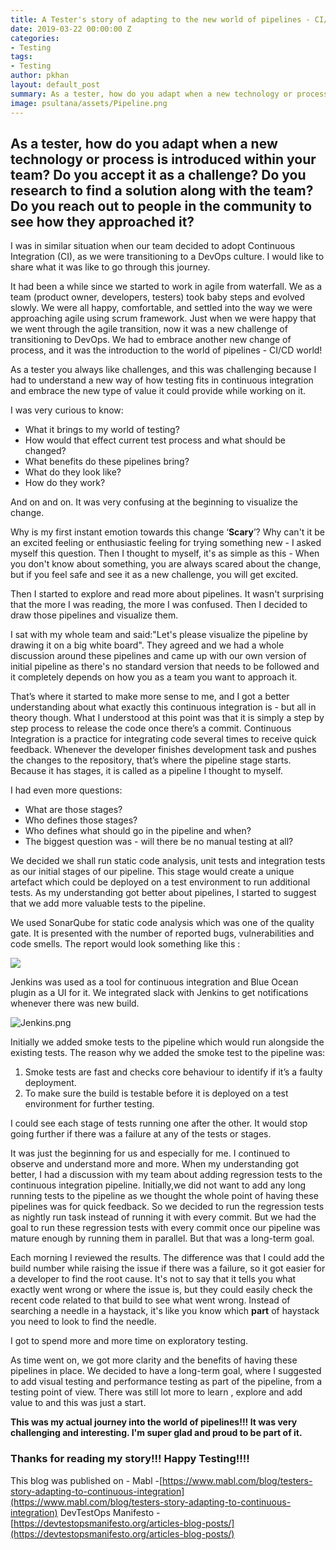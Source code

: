 ```yaml
---
title: A Tester's story of adapting to the new world of pipelines - CI/CD
date: 2019-03-22 00:00:00 Z
categories:
- Testing
tags:
- Testing
author: pkhan
layout: default_post
summary: As a tester, how do you adapt when a new technology or process is introduced within your team? Do you accept it as a challenge? Do you research to find a solution along with the team? Do you reach out to people in the community to see how they approached it? Here's my story of how my journey while adapting to the new world of ci/cd pipeline.
image: psultana/assets/Pipeline.png
---
```


## As a tester, how do you adapt when a new technology or process is introduced within your team? Do you accept it as a challenge? Do you research to find a solution along with the team? Do you reach out to people in the community to see how they approached it?

I was in similar situation when our team decided to adopt Continuous Integration (CI), as we were transitioning to a DevOps culture. I would like to share what it was like to go through this journey.
 

It had been a while since we started to work in agile from waterfall. We as a team (product owner, developers, testers) took baby steps and evolved slowly. We were all happy, comfortable, and settled into the way we were approaching agile using scrum framework. Just when we were happy that we went through the agile transition, now it was a new challenge of transitioning to DevOps. We had to embrace another new change of process, and it was the introduction to the world of pipelines - CI/CD world!
 

As a tester you always like challenges, and this was challenging because I had to understand a new way of how testing fits in continuous integration and embrace the new type of value it could provide while working on it.

I was very curious to know: 

- What it brings to my world of testing?
- How would that effect current test process and what should be changed?
- What benefits do these pipelines bring? 
- What do they look like?
- How do they work?

And on and on. It was very confusing at the beginning to visualize the change.

Why is my first instant emotion towards this change ‘**Scary**’? Why can't it be an excited feeling or enthusiastic feeling for trying something new - I asked myself this question. Then I thought to myself, it's as simple as this - When you don't know about something, you are always scared about the change, but if you feel safe and see it as a new challenge, you will get excited.


Then I started to explore and read more about pipelines. It wasn't surprising that the more I was reading, the more I was confused. Then I decided to draw those pipelines and visualize them.


I sat with my whole team and said:"Let's please visualize the pipeline by drawing it on a big white board". They agreed and we had a whole discussion around these pipelines and came up with our own version of initial pipeline as there's no standard version that needs to be followed and it completely depends on how you as a team you want to approach it. 


That’s where it started to make more sense to me, and I got a better understanding about what exactly this continuous integration is - but all in theory though. What I understood at this point was that it is simply a step by step process to release the code once there’s a commit. Continuous Integration is a practice for integrating code several times to receive quick feedback. Whenever the developer finishes development task and pushes the changes to the repository, that’s where the pipeline stage starts. Because it has stages, it is called as a pipeline I thought to myself.  


I had even more questions:

- What are those stages?
- Who defines those stages?
- Who defines what should go in the pipeline and when?
- The biggest question was - will there be no manual testing at all?

We decided we shall run static code analysis, unit tests and integration tests as our initial stages of our pipeline. This stage would create a unique artefact which could be deployed on a test environment to run additional tests. As my understanding got better about pipelines, I started to suggest that we add more valuable tests to the pipeline.

We used SonarQube for static code analysis which was one of the quality gate. It is presented with the number of reported bugs, vulnerabilities and code smells. The report would look something like this :

![]({{site.baseurl}}/pkhan/assets/Sonar_Qube_Report.png)

Jenkins was used as a tool for continuous integration and Blue Ocean plugin as a UI for it. We integrated slack with Jenkins to get notifications whenever there was new build. 

![Jenkins.png]({{site.baseurl}}/pkhan/assets/Jenkins.png)

Initially we added smoke tests to the pipeline which would run alongside the existing tests. 
The reason why we added the smoke test to the pipeline was:
1)	Smoke tests are fast and checks core behaviour to identify if it’s a faulty deployment.  
2)	To make sure the build is testable before it is deployed on a test environment for further testing.

I could see each stage of tests running one after the other. It would stop going further if there was a failure at any of the tests or stages.

It was just the beginning for us and especially for me. I continued to observe and understand more and more. When my understanding got better, I had a discussion with my team about adding regression tests to the continuous integration pipeline. Initially,we did not want to add any long running tests to the pipeline as we thought the whole point of having these pipelines was for quick feedback. So we decided to run the regression tests as nightly run task instead of running it with every commit. But we had the goal to run these regression tests with every commit once our pipeline was mature enough by running them in parallel. But that was a long-term goal.


Each morning I reviewed the results. The difference was that I could add the build number while raising the issue if there was a failure, so it got easier for a developer to find the root cause. It's not to say that it tells you what exactly went wrong or where the issue is, but they could easily check the recent code related to that build to see what went wrong. Instead of searching a needle in a haystack, it's like you know which **part** of haystack you need to look to find the needle.

I got to spend more and more time on exploratory testing. 
 
As time went on, we got more clarity and the benefits of having these pipelines in place. We decided to have a long-term goal, where I suggested to add visual testing and performance testing as part of the pipeline, from a testing point of view. There was still lot more to learn , explore and add value to and this was just a start.


**This was my actual journey into the world of pipelines!!! It was very challenging and interesting. I'm super glad and proud to be part of it.**

### **Thanks for reading my story!!!  Happy Testing!!!!**


This blog was published on -
Mabl -[https://www.mabl.com/blog/testers-story-adapting-to-continuous-integration](https://www.mabl.com/blog/testers-story-adapting-to-continuous-integration)
DevTestOps Manifesto - [https://devtestopsmanifesto.org/articles-blog-posts/](https://devtestopsmanifesto.org/articles-blog-posts/)
